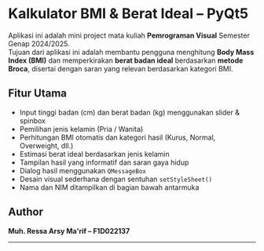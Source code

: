 # Kalkulator BMI & Berat Ideal – PyQt5

Aplikasi ini adalah mini project mata kuliah **Pemrograman Visual** Semester Genap 2024/2025.  
Tujuan dari aplikasi ini adalah membantu pengguna menghitung **Body Mass Index (BMI)** dan memperkirakan **berat badan ideal** berdasarkan **metode Broca**, disertai dengan saran yang relevan berdasarkan kategori BMI.

## Fitur Utama

- Input tinggi badan (cm) dan berat badan (kg) menggunakan slider & spinbox
- Pemilihan jenis kelamin (Pria / Wanita)
- Perhitungan BMI otomatis dan kategori hasil (Kurus, Normal, Overweight, dll.)
- Estimasi berat ideal berdasarkan jenis kelamin
- Tampilan hasil yang informatif dan saran gaya hidup
- Dialog hasil menggunakan `QMessageBox`
- Desain visual sederhana dengan sentuhan `setStyleSheet()`
- Nama dan NIM ditampilkan di bagian bawah antarmuka

## Author
**Muh. Ressa Arsy Ma'rif – F1D022137**

---